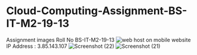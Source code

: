 # Cloud-Computing-Assignment-BS-IT-M2-19-13
Assignment images Roll No BS-IT-M2-19-13
![web host on mobile](https://user-images.githubusercontent.com/113752191/191008234-d2fee684-17d2-498d-9a99-92febbcfb073.jpg)
website IP Address : 3.85.143.107
![Screenshot (22)](https://user-images.githubusercontent.com/113752191/191008262-8ac251f6-9023-4a1e-8b30-51e7d41f3a56.png)
![Screenshot (21)](https://user-images.githubusercontent.com/113752191/191008319-14ede203-a1e5-4824-b088-875b5fbed128.png)
